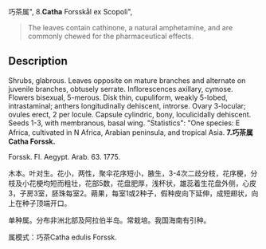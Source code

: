 巧茶属",
8.**Catha** Forsskål ex Scopoli",

> The leaves contain cathinone, a natural amphetamine, and are commonly chewed for the pharmaceutical effects.

## Description
Shrubs, glabrous. Leaves opposite on mature branches and alternate on juvenile branches, obtusely serrate. Inflorescences axillary, cymose. Flowers bisexual, 5-merous. Disk thin, cupuliform, weakly 5-lobed, intrastaminal; anthers longitudinally dehiscent, introrse. Ovary 3-locular; ovules erect, 2 per locule. Capsule cylindric, bony, loculicidally dehiscent. Seeds 1-3, with membranous, basal wing.
  "Statistics": "One species: E Africa, cultivated in N Africa, Arabian peninsula, and tropical Asia.
**7.巧茶属Catha Forssk.**

Forssk. Fl. Aegypt. Arab. 63. 1775.

木本。叶对生。花小，两性，聚伞花序短小，腋生，3-4次二歧分枝，花序梗，分枝及小花梗均短而粗壮，花部5数，花盘肥厚，浅杯状，雄蕊着生花盘外侧，心皮3，子房3室，胚珠每室2。蒴果，每室1或2种子，假种皮向下延伸，成短翅状，向上在种子顶端开口。

单种属。分布非洲北部及阿拉伯半岛。常栽培。我国海南有引种。

属模式：巧茶Catha edulis Forssk.
